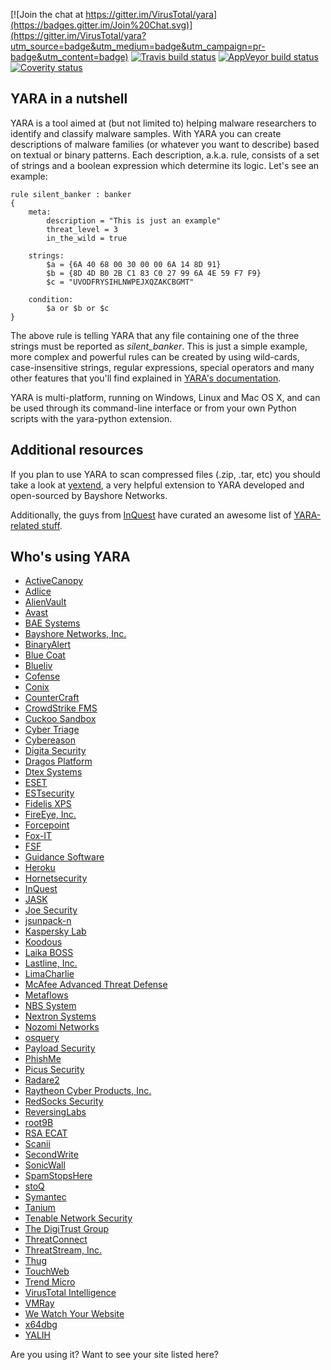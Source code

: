[![Join the chat at https://gitter.im/VirusTotal/yara](https://badges.gitter.im/Join%20Chat.svg)](https://gitter.im/VirusTotal/yara?utm_source=badge&utm_medium=badge&utm_campaign=pr-badge&utm_content=badge)
[![Travis build status](https://travis-ci.com/VirusTotal/yara.svg)](https://travis-ci.com/VirusTotal/yara)
[![AppVeyor build status](https://ci.appveyor.com/api/projects/status/7glqg19w4oolm7pr?svg=true)](https://ci.appveyor.com/project/plusvic/yara)
[![Coverity status](https://scan.coverity.com/projects/9057/badge.svg?flat=1)](https://scan.coverity.com/projects/plusvic-yara)



## YARA in a nutshell

YARA is a tool aimed at (but not limited to) helping malware researchers to
identify and classify malware samples. With YARA you can create descriptions of
malware families (or whatever you want to describe) based on textual or binary
patterns. Each description, a.k.a. rule, consists of a set of strings and a
boolean expression which determine its logic. Let's see an example:

```yara
rule silent_banker : banker
{
    meta:
        description = "This is just an example"
        threat_level = 3
        in_the_wild = true

    strings:
        $a = {6A 40 68 00 30 00 00 6A 14 8D 91}
        $b = {8D 4D B0 2B C1 83 C0 27 99 6A 4E 59 F7 F9}
        $c = "UVODFRYSIHLNWPEJXQZAKCBGMT"

    condition:
        $a or $b or $c
}
```

The above rule is telling YARA that any file containing one of the three strings
must be reported as *silent_banker*. This is just a simple example, more
complex and powerful rules can be created by using wild-cards, case-insensitive
strings, regular expressions, special operators and many other features that
you'll find explained in [YARA's documentation](https://yara.readthedocs.org/).

YARA is multi-platform, running on Windows, Linux and Mac OS X, and can be used
through its command-line interface or from your own Python scripts with the
yara-python extension.

## Additional resources

If you plan to use YARA to scan compressed files (.zip, .tar, etc) you should
take a look at [yextend](https://github.com/BayshoreNetworks/yextend), a very
helpful extension to YARA developed and open-sourced by Bayshore Networks.

Additionally, the guys from [InQuest](https://inquest.net/) have curated an
awesome list of [YARA-related stuff](https://github.com/InQuest/awesome-yara).

## Who's using YARA

* [ActiveCanopy](https://activecanopy.com/)
* [Adlice](http://www.adlice.com/)
* [AlienVault](https://otx.alienvault.com/)
* [Avast](https://www.avast.com/)
* [BAE Systems](http://www.baesystems.com/home?r=ai)
* [Bayshore Networks, Inc.](http://www.bayshorenetworks.com)
* [BinaryAlert](https://github.com/airbnb/binaryalert)
* [Blue Coat](http://www.bluecoat.com/products/malware-analysis-appliance)
* [Blueliv](http://www.blueliv.com)
* [Cofense](https://cofense.com)
* [Conix](http://www.conix.fr)
* [CounterCraft](https://www.countercraft.eu)
* [CrowdStrike FMS](https://github.com/CrowdStrike/CrowdFMS)
* [Cuckoo Sandbox](https://github.com/cuckoosandbox/cuckoo)
* [Cyber Triage](http://www.cybertriage.com)
* [Cybereason](https://www.cybereason.com)
* [Digita Security](https://digitasecurity.com/product/uxprotect)
* [Dragos Platform](https://dragos.com/platform/)
* [Dtex Systems](https://dtexsystems.com)
* [ESET](https://www.eset.com)
* [ESTsecurity](https://www.estsecurity.com)
* [Fidelis XPS](http://www.fidelissecurity.com/network-security-appliance/Fidelis-XPS)
* [FireEye, Inc.](http://www.fireeye.com)
* [Forcepoint](https://www.forcepoint.com)
* [Fox-IT](https://www.fox-it.com)
* [FSF](https://github.com/EmersonElectricCo/fsf)
* [Guidance Software](http://www.guidancesoftware.com/endpointsecurity)
* [Heroku](https://heroku.com)
* [Hornetsecurity](https://www.hornetsecurity.com/en/)
* [InQuest](http://www.inquest.net/)
* [JASK](http://jask.io)
* [Joe Security](https://www.joesecurity.org)
* [jsunpack-n](http://jsunpack.jeek.org/)
* [Kaspersky Lab](http://www.kaspersky.com)
* [Koodous](https://koodous.com/)
* [Laika BOSS](https://github.com/lmco/laikaboss)
* [Lastline, Inc.](http://www.lastline.com)
* [LimaCharlie](https://limacharlie.io/)
* [McAfee Advanced Threat Defense](http://mcafee.com/atd)
* [Metaflows](http://www.metaflows.com)
* [NBS System](https://www.nbs-system.com/)
* [Nextron Systems](https://www.nextron-systems.com)
* [Nozomi Networks](http://www.nozominetworks.com)
* [osquery](http://www.osquery.io)
* [Payload Security](https://www.payload-security.com)
* [PhishMe](http://phishme.com/)
* [Picus Security](http://www.picussecurity.com/)
* [Radare2](http://rada.re)
* [Raytheon Cyber Products, Inc.](http://www.raytheoncyber.com/capabilities/products/sureview-threatprotection/)
* [RedSocks Security](https://redsocks.eu/)
* [ReversingLabs](http://reversinglabs.com)
* [root9B](https://www.root9b.com)
* [RSA ECAT](http://www.emc.com/security/rsa-ecat.htm)
* [Scanii](https://scanii.com)
* [SecondWrite](https://www.secondwrite.com)
* [SonicWall](https://www.sonicwall.com/)
* [SpamStopsHere](https://www.spamstopshere.com)
* [stoQ](http://stoq.punchcyber.com)
* [Symantec](http://www.symantec.com)
* [Tanium](http://www.tanium.com/)
* [Tenable Network Security](https://www.tenable.com/)
* [The DigiTrust Group](http://www.digitrustgroup.com/)
* [ThreatConnect](https://www.threatconnect.com/)
* [ThreatStream, Inc.](http://threatstream.com)
* [Thug](https://github.com/buffer/thug)
* [TouchWeb](https://www.touchweb.fr)
* [Trend Micro](http://www.trendmicro.com)
* [VirusTotal Intelligence](https://www.virustotal.com/intelligence/)
* [VMRay](https://www.vmray.com/)
* [We Watch Your Website](http://www.wewatchyourwebsite.com/)
* [x64dbg](http://x64dbg.com)
* [YALIH](https://github.com/Masood-M/YALIH)

Are you using it? Want to see your site listed here?
